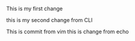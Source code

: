 
This is my first change

this is my second change from CLI

This is commit from vim
this is change from echo
